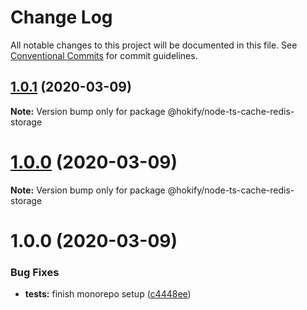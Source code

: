 # Change Log

All notable changes to this project will be documented in this file.
See [Conventional Commits](https://conventionalcommits.org) for commit guidelines.

## [1.0.1](https://github.com/havsar/node-ts-cache/compare/@hokify/node-ts-cache-redis-storage@1.0.0...@hokify/node-ts-cache-redis-storage@1.0.1) (2020-03-09)

**Note:** Version bump only for package @hokify/node-ts-cache-redis-storage





# [1.0.0](https://github.com/havsar/node-ts-cache/compare/@hokify/node-ts-cache-redis-storage@1.0.0...@hokify/node-ts-cache-redis-storage@1.0.0) (2020-03-09)

**Note:** Version bump only for package @hokify/node-ts-cache-redis-storage





# 1.0.0 (2020-03-09)


### Bug Fixes

* **tests:** finish monorepo setup ([c4448ee](https://github.com/havsar/node-ts-cache/commit/c4448eebfc30c20681ba1546f2494f98a63e6193))
